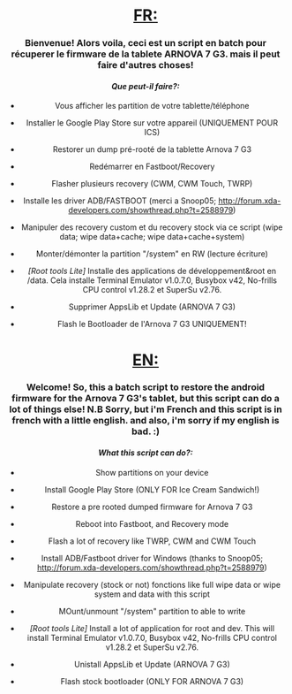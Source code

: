<center>
<H1><u>FR:</u></H1>
<h3>
Bienvenue!
Alors voila, ceci est un script en batch pour récuperer le firmware de la tablete ARNOVA 7 G3. mais il peut faire d'autres choses!
</h3>

<h4><i>Que peut-il faire?:</i></h4>



- Vous afficher les partition de votre tablette/téléphone

- Installer le Google Play Store sur votre appareil (UNIQUEMENT POUR ICS)

- Restorer un dump pré-rooté de la tablette Arnova 7 G3

- Redémarrer en Fastboot/Recovery

- Flasher plusieurs recovery (CWM, CWM Touch, TWRP)

- Installe les driver ADB/FASTBOOT (merci a Snoop05; http://forum.xda-developers.com/showthread.php?t=2588979)

- Manipuler des recovery custom et du recovery stock via ce script (wipe data; wipe data+cache; wipe data+cache+system)

- Monter/démonter la partition "/system" en RW (lecture écriture)

- <i>[Root tools Lite]</i> Installe des applications de développement&root en /data. Cela installe Terminal Emulator v1.0.7.0, 
Busybox v42, No-frills CPU control v1.28.2 et SuperSu v2.76.

- Supprimer AppsLib et Update (ARNOVA 7 G3)

- Flash le Bootloader de l'Arnova 7 G3 UNIQUEMENT!


<center>
<h1><u>EN:</u></h1>
<h3>
Welcome!
So, this a batch script to restore the android firmware for the Arnova 7 G3's tablet, but this script can do a lot of things else!
N.B Sorry, but i'm French and this script is in french with a little english. and also, i'm sorry if my english is bad. :)
</center>
</h3>



<h4><i>What this script can do?:</i></h4>



- Show partitions on your device

- Install Google Play Store (ONLY FOR Ice Cream Sandwich!)

- Restore a pre rooted dumped firmware for Arnova 7 G3

- Reboot into Fastboot, and Recovery mode

- Flash a lot of recovery like TWRP, CWM and CWM Touch

- Install ADB/Fastboot driver for Windows (thanks to Snoop05; http://forum.xda-developers.com/showthread.php?t=2588979)

- Manipulate recovery (stock or not) fonctions like full wipe data or wipe system and data with this script

- MOunt/unmount "/system" partition to able to write

- <i>[Root tools Lite]</i> Install a lot of application for root and dev. This will install Terminal Emulator v1.0.7.0, 
Busybox v42, No-frills CPU control v1.28.2 et SuperSu v2.76.

- Unistall AppsLib et Update (ARNOVA 7 G3)

- Flash stock bootloader (ONLY FOR ARNOVA 7 G3)
